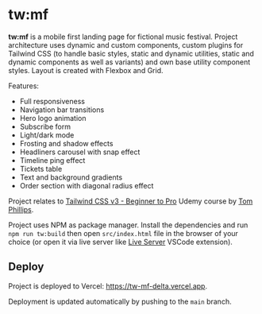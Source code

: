 # tw:mf

**tw:mf** is a mobile first landing page for fictional music festival. Project architecture uses dynamic and custom components, custom plugins for Tailwind CSS (to handle basic styles, static and dynamic utilities, static and dynamic components as well as variants) and own base utility component styles. Layout is created with Flexbox and Grid.

Features:

- Full responsiveness
- Navigation bar transitions
- Hero logo animation
- Subscribe form
- Light/dark mode
- Frosting and shadow effects
- Headliners carousel with snap effect
- Timeline ping effect
- Tickets table
- Text and background gradients
- Order section with diagonal radius effect

Project relates to [Tailwind CSS v3 - Beginner to Pro](https://www.udemy.com/course/tailwind-css-zero-to-hero) Udemy course by [Tom Phillips](https://www.udemy.com/user/e3ccfcc3-dbaa-4ec2-a50f-fe761c2eb901).

Project uses NPM as package manager. Install the dependencies and run `npm run tw:build` then open `src/index.html` file in the browser of your choice (or open it via live server like [Live Server](https://marketplace.visualstudio.com/items?itemName=ritwickdey.LiveServer) VSCode extension).

## Deploy

Project is deployed to Vercel: https://tw-mf-delta.vercel.app.

Deployment is updated automatically by pushing to the `main` branch.
